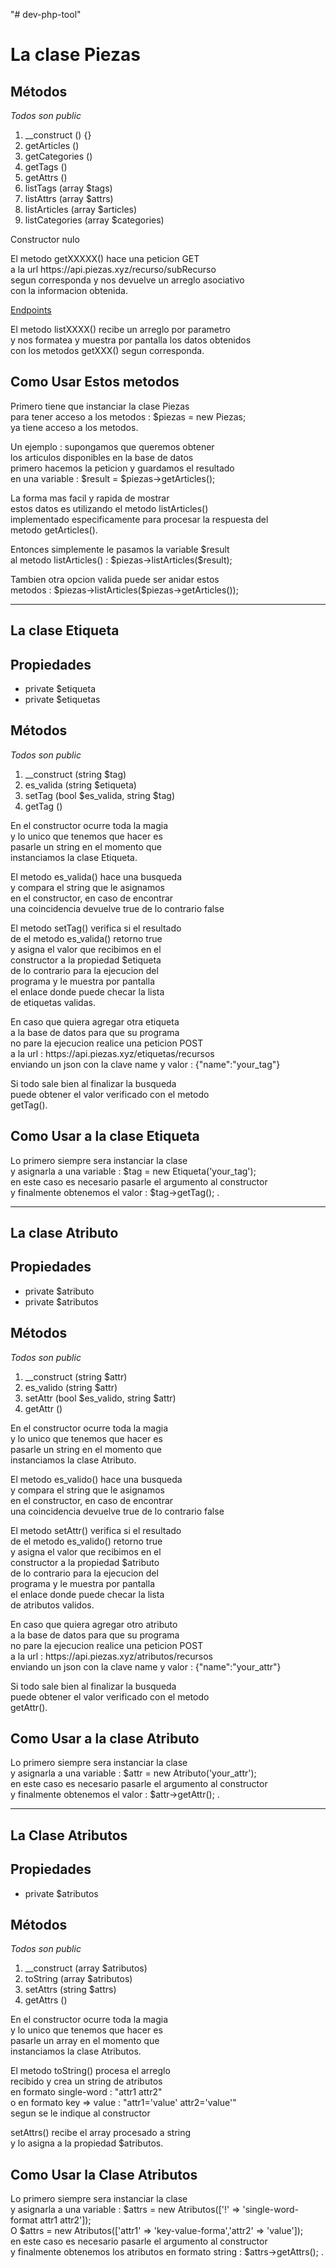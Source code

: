 "# dev-php-tool" 

<h1>La clase Piezas</h1>

<h2>M&eacute;todos</h2>

<em>Todos son public</em>

<ol>
    <li>__construct () {}</li>
    <li>getArticles ()</li>
    <li>getCategories ()</li>
    <li>getTags ()</li>
    <li>getAttrs ()</li>
    <li>listTags (array $tags)</li>
    <li>listAttrs (array $attrs)</li>
    <li>listArticles (array $articles)</li>
    <li>listCategories (array $categories)</li>
</ol>

<p>
Constructor nulo 
</p>

<p>
El metodo getXXXXX() hace una peticion GET<br>
a la url https://api.piezas.xyz/recurso/subRecurso<br>
segun corresponda y nos devuelve un arreglo asociativo<br>
con la informacion obtenida.
</p>

<p>
<a href="https://mis.piezas.xyz">Endpoints</a>
</p>

<p>
El metodo listXXXX() recibe un arreglo por parametro<br>
y nos formatea y muestra por pantalla los datos obtenidos<br>
con los metodos getXXX() segun corresponda.
</p>

<h2>Como Usar Estos metodos</h2>

<p>
Primero tiene que instanciar la clase Piezas<br>
para tener acceso a los metodos : $piezas = new Piezas;<br>
ya tiene acceso a los metodos.
</p>

<p>
Un ejemplo : supongamos que queremos obtener <br>
los articulos disponibles en la base de datos<br>
primero hacemos la peticion y guardamos el resultado<br>
en una variable : $result = $piezas->getArticles();
</p>

<p>
La forma mas facil y rapida de mostrar<br>
estos datos es utilizando el metodo listArticles()<br>
implementado especificamente para procesar la respuesta del<br>
metodo getArticles().
</p>

<p>
Entonces simplemente le pasamos la variable $result<br>
al metodo listArticles() : $piezas->listArticles($result);
</p>

<p>
Tambien otra opcion valida puede ser anidar estos <br>
metodos : $piezas->listArticles($piezas->getArticles());
</p>

<hr>

<h2>La clase Etiqueta</h2>

<h2>Propiedades</h2>

<ul>
 <li>private $etiqueta</li>
 <li>private $etiquetas</li>
</ul>

<h2>M&eacute;todos</h2>

<em>Todos son public</em>

<ol>
    <li>__construct (string $tag)</li>
    <li>es_valida (string $etiqueta)</li>
    <li>setTag (bool $es_valida, string $tag)</li>
    <li>getTag ()</li>
</ol>

<p>
En el constructor ocurre toda la magia<br>
y lo unico que tenemos que hacer es <br>
pasarle un string en el momento que <br>
instanciamos la clase Etiqueta.
</p>

<p>
El metodo es_valida() hace una busqueda<br>
y compara el string que le asignamos<br>
en el constructor, en caso de encontrar<br>
una coincidencia devuelve true de lo contrario false
</p>

<p>
El metodo setTag() verifica si el resultado<br>
de el metodo es_valida() retorno true<br>
y asigna el valor que recibimos en el <br>
constructor a la propiedad $etiqueta<br>
de lo contrario para la ejecucion del <br>
programa y le muestra por pantalla<br>
el enlace donde puede checar la lista<br>
de etiquetas validas.
</p>

<p>
En caso que quiera agregar otra etiqueta<br>
a la base de datos para que su programa <br>
no pare la ejecucion realice una peticion POST<br>
a la url : https://api.piezas.xyz/etiquetas/recursos<br>
enviando un json con la clave name y valor : {"name":"your_tag"}
</p>

<p>
Si todo sale bien al finalizar la busqueda<br>
puede obtener el valor verificado con el metodo<br>
getTag().<br>
</p>

<h2>Como Usar  a la clase Etiqueta</h2>

<p>
Lo primero siempre sera instanciar la clase<br>
y asignarla a una variable : $tag = new Etiqueta('your_tag');<br>
en este caso es necesario pasarle el argumento al constructor<br>
y finalmente obtenemos el valor : $tag->getTag(); .
</p>

<hr>

<h2>La clase Atributo</h2>

<h2>Propiedades</h2>

<ul>
 <li>private $atributo</li>
 <li>private $atributos</li>
</ul>

<h2>M&eacute;todos</h2>

<em>Todos son public</em>

<ol>
    <li>__construct (string $attr)</li>
    <li>es_valido (string $attr)</li>
    <li>setAttr (bool $es_valido, string $attr)</li>
    <li>getAttr ()</li>
</ol>

<p>
En el constructor ocurre toda la magia<br>
y lo unico que tenemos que hacer es <br>
pasarle un string en el momento que <br>
instanciamos la clase Atributo.
</p>

<p>
El metodo es_valido() hace una busqueda<br>
y compara el string que le asignamos<br>
en el constructor, en caso de encontrar<br>
una coincidencia devuelve true de lo contrario false
</p>

<p>
El metodo setAttr() verifica si el resultado<br>
de el metodo es_valido() retorno true<br>
y asigna el valor que recibimos en el <br>
constructor a la propiedad $atributo<br>
de lo contrario para la ejecucion del <br>
programa y le muestra por pantalla<br>
el enlace donde puede checar la lista<br>
de atributos validos.
</p>

<p>
En caso que quiera agregar otro atributo<br>
a la base de datos para que su programa <br>
no pare la ejecucion realice una peticion POST<br>
a la url : https://api.piezas.xyz/atributos/recursos<br>
enviando un json con la clave name y valor : {"name":"your_attr"}
</p>

<p>
Si todo sale bien al finalizar la busqueda<br>
puede obtener el valor verificado con el metodo<br>
getAttr().<br>
</p>

<h2>Como Usar  a la clase Atributo</h2>

<p>
Lo primero siempre sera instanciar la clase<br>
y asignarla a una variable : $attr = new Atributo('your_attr');<br>
en este caso es necesario pasarle el argumento al constructor<br>
y finalmente obtenemos el valor : $attr->getAttr(); .
</p>

<hr>

<h2>La Clase Atributos</h2>

<h2>Propiedades</h2>

<ul>
 <li>private $atributos</li>
</ul>

<h2>M&eacute;todos</h2>

<em>Todos son public</em>

<ol>
    <li>__construct (array $atributos)</li>
    <li>toString (array $atributos)</li>
    <li>setAttrs (string $attrs)</li>
    <li>getAttrs ()</li>
</ol>

<p>
En el constructor ocurre toda la magia<br>
y lo unico que tenemos que hacer es <br>
pasarle un array en el momento que <br>
instanciamos la clase Atributos.
</p>

<p>
El metodo toString() procesa el arreglo<br>
recibido y crea un string de atributos<br>
en formato single-word : "attr1 attr2"<br>
o en formato key => value : "attr1='value' attr2='value'"<br>
segun se le indique al constructor
</p>

<p>
setAttrs() recibe el array procesado a string<br>
y lo asigna a la propiedad $atributos.
</p>

<h2>Como Usar la Clase Atributos</h2>

<p>
Lo primero siempre sera instanciar la clase<br>
y asignarla a una variable : $attrs = new Atributos(['!' => 'single-word-format attr1 attr2']);<br>
O $attrs = new Atributos(['attr1' => 'key-value-forma','attr2' => 'value']);<br>
en este caso es necesario pasarle el argumento al constructor<br>
y finalmente obtenemos los atributos en formato string : $attrs->getAttrs(); .
</p>
